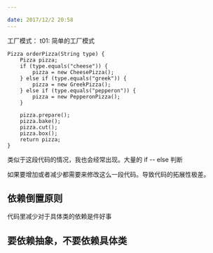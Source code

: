 ```yaml
---

date: 2017/12/2 20:58
---
```


工厂模式：
t01: 简单的工厂模式


```
Pizza orderPizza(String type) {
    Pizza pizza;
    if (type.equals("cheese")) {
        pizza = new CheesePizza();
    } else if (type.equals("greek")) {
        pizza = new GreekPizza();
    } else if (type.equals("pepperon")) {
        pizza = new PepperonPizza();
    }
    
    pizza.prepare();
    pizza.bake();
    pizza.cut();
    pizza.box();
    return pizza;
}

```
类似于这段代码的情况，我也会经常出现。大量的 if -- else 判断

如果要增加或者减少都需要来修改这么一段代码。导致代码的拓展性极差。


##  依赖倒置原则

代码里减少对于具体类的依赖是件好事

要依赖抽象，不要依赖具体类
----------------------


